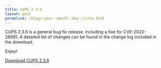 ```yaml
---
title: CUPS 2.3.6
layout: post
permalink: /blog/:year-:month-:day-:title.html
---
```


CUPS 2.3.6 is a general bug fix release, including a fixe for
CVE-2022-26691.  A detailed list of changes can be found in the change
log included in the download.

Enjoy!

<a class="btn btn-default" href="https://github.com/apple/cups/releases/tag/v2.3.6">Download CUPS 2.3.6</a>
